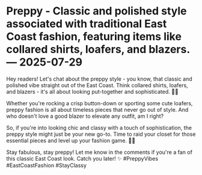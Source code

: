 # Preppy - Classic and polished style associated with traditional East Coast fashion, featuring items like collared shirts, loafers, and blazers. — 2025-07-29

Hey readers! Let's chat about the preppy style - you know, that classic and polished vibe straight out of the East Coast. Think collared shirts, loafers, and blazers - it's all about looking put-together and sophisticated. 💁‍♀️

Whether you're rocking a crisp button-down or sporting some cute loafers, preppy fashion is all about timeless pieces that never go out of style. And who doesn't love a good blazer to elevate any outfit, am I right?

So, if you're into looking chic and classy with a touch of sophistication, the preppy style might just be your new go-to. Time to raid your closet for those essential pieces and level up your fashion game. 👔👞

Stay fabulous, stay preppy! Let me know in the comments if you're a fan of this classic East Coast look. Catch you later! ✨ #PreppyVibes #EastCoastFashion #StayClassy